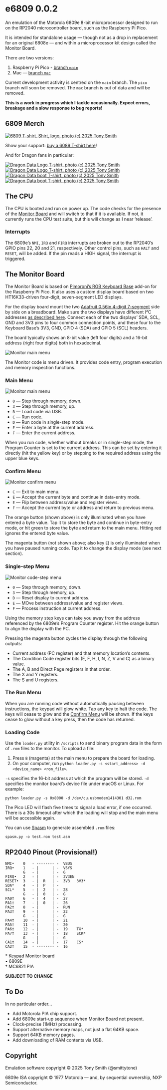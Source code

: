 # e6809 0.0.2

An emulation of the Motorola 6809e 8-bit microprocessor designed to run on the RP2040 microcontroller board, such as the Raspberry Pi Pico.

It is intended for standalone usage — though not as a drop in replacement for an original 6808e — and within a microprocessor kit design called the Monitor Board.

There are two versions:

1. Raspberry Pi Pico - [branch `main`](https://github.com/smittytone/e6809/tree/main)
1. Mac — [branch `mac`](https://github.com/smittytone/e6809/tree/mac)

Current development activity is centred on the `main` branch. The `pico` branch will soon be removed. The `mac` branch is out of data and will be removed.

**This is a work in progress which I tackle occasionally. Expect errors, breakage and a slow response to bug reports!**

## 6809 Merch

[![6809 T-shirt. Shirt, logo, photo (c) 2025 Tony Smith](./images/6809.webp)](https://www.redbubble.com/i/t-shirt/6809-microprocessor-by-squinter-mac/85380308.IJ6L0)

Show your support: [buy a 6089 T-shirt here](https://www.redbubble.com/i/t-shirt/6809-microprocessor-by-squinter-mac/85380308.IJ6L0)!

And for Dragon fans in particular:

[![Dragon Data Logo T-shirt. photo (c) 2025 Tony Smith](./images/dd1.webp)](https://www.redbubble.com/i/t-shirt/Dragon-Data-Logo-by-squinter-mac/83509782.IJ6L0) [![Dragon Data Logo T-shirt. photo (c) 2025 Tony Smith](./images/dd2.webp)](https://www.redbubble.com/i/t-shirt/Dragon-Data-Logo-Slim-by-squinter-mac/83509973.IJ6L0) [![Dragon Data boot T-shirt. photo (c) 2025 Tony Smith](./images/dd3.webp)](https://www.redbubble.com/i/t-shirt/Dragon-Boot-Message-Reverse-Video-by-squinter-mac/46847689.IJ6L0) [![Dragon Data boot T-shirt. photo (c) 2025 Tony Smith](./images/dd4.webp)](https://www.redbubble.com/i/t-shirt/Dragon-Boot-Message-by-squinter-mac/46847619.1482B)

## The CPU

The CPU is booted and run on power up. The code checks for the presence of the [Monitor Board](#the-monitor-board) and will switch to that if it is available. If not, it currently runs the CPU test suite, but this will change as I near ‘release’.

### Interrupts

The 6809e’s `NMI`, `IRQ` and `FIRQ` interrupts are broken out to the RP2040’s GPIO pins 22, 20 and 21, respectively. Other control pins, such as `HALT` and `RESET`, will be added. If the pin reads a HIGH signal, the interrupt is triggered.

## The Monitor Board

The Monitor Board is based on [Pimoroni’s RGB Keyboard Base](https://shop.pimoroni.com/products/pico-rgb-keypad-base) add-on for the Raspberry Pi Pico. It also uses a custom display board based on two HT16K33-driven four-digit, seven-segment LED displays.

For the display board mount the two [Adafruit 0.56in 4-digit 7-segment](https://www.adafruit.com/product/880) side by side on a breadboard. Make sure the two displays have different I&sup2;C addresses [as described here](https://learn.adafruit.com/adafruit-led-backpack/0-dot-56-seven-segment-backpack-assembly). Connect each of the two displays’ SDA, SCL, GND and 3V3 pins to four common connection points, and these four to the Keyboard Base’s 3V3, GND, GPIO 4 (SDA) and GPIO 5 (SCL) headers.

The board typically shows an 8-bit value (left four digits) and a 16-bit address (right four digits) both in hexadecimal.

![Monitor main menu](./images/display-board.webp)

The Monitor code is menu driven. It provides code entry, program execution and memory inspection functions.

### Main Menu

![Monitor main menu](./images/monitor_main.png)

* `0` — Step through memory, down.
* `3` — Step through memory, up.
* `B` — Load code via USB.
* `C` — Run code.
* `D` — Run code in single-step mode.
* `E` — Enter a byte at the current address.
* `F` — Enter the current address.

When you run code, whether without breaks or in single-step mode, the Program Counter is set to the current address. This can be set by entering it directly (hit the yellow key) or by stepping to the required address using the upper blue keys.

### Confirm Menu

![Monitor confirm menu](./images/monitor_confirm_data.png)

* `C` — Exit to main menu.
* `E` — Accept the current byte and continue in data-entry mode.
* `E` — Flip between address/value and register views.
* `F` — Accept the current byte or address and return to previous menu.

The orange button (shown above) is only illuminated when you have entered a byte value. Tap it to store the byte and continue in byte-entry mode, or hit green to store the byte and return to the main menu. Hitting red ignores the entered byte value.

The magenta button (not shown above; also key `E`) is only illuminated when you have paused running code. Tap it to change the display mode (see next section).

### Single-step Menu

![Monitor code-step menu](./images/monitor_step.png)

* `0` — Step through memory, down.
* `3` — Step through memory, up.
* `D` — Reset display to current address.
* `E` — MOve between address/value and register views.
* `F` — Process instruction at current address.

Using the memory step keys can take you away from the address referenced by the 6809e’s Program Counter register. Hit the orange button to align the display with the PC.

Pressing the magenta button cycles the display through the following outputs:

* Current address (PC register) and that memory location’s contents.
* The Condition Code register bits (E, F, H, I, N, Z, V and C) as a binary value.
* The A, B and Direct Page registers in that order.
* The X and Y registers.
* The S and U registers.

### The Run Menu

When you are running code without automatically pausing between instructions, the keypad will glow white. Tap any key to halt the code. The keys will cease to glow and the [Confirm Menu](#confirm-menu) will be shown. If the keys cease to glow without a key press, then the code has returned.

### Loading Code

Use the `loader.py` utility in `/scripts` to send binary program data in the form of `.rom` files to the monitor. To upload a file:

1. Press `B` (magenta) at the main menu to prepare the board for loading.
2. On your computer, run `python loader.py -s <start_address> -d <device_name> <rom_file>`.

`-s` specifies the 16-bit address at which the program will be stored. `-d` specifies the monitor board’s device file under macOS or Linux. For example:

```shell
python loader.py -s 0x8000 -d /dev/cu.usbmodem1414301 d32.rom
```

The Pico LED will flash five times to signal a load error, if one occurred. There is a 30s timeout after which the loading will stop and the main menu will be accessible again.

You can use [Spasm](https://github.com/smittytone/Spasm) to generate assembled `.rom` files:

```shell
spasm.py -o test.rom test.asm
```

## RP2040 Pinout (Provisional!)

```
NMI•    0   - -------- -  VBUS
IRQ•    1   - |      | -  VSYS
        G   - |      | -  G
FIRQ•   2   - |      | -  3V3EN
RESET•  3   - |  R   | -  3V3   3V3*
SDA*    4   - |  P   | -  
SCL*    5   - |  2   | -  28
        G   - |  0   | -  G
PA0†    6   - |  4   | -  27
PA1†    7   - |  0   | -  26
PA2†    8   - |      | -  RUN
PA3†    9   - |      | -  22
        G   - |      | -  G
PA4†    10  - |      | -  21
PA5†    11  - |      | -  20
PA6†    12  - |      | -  19    TX*
PA7†    13  - |      | -  18    SCK*
        G   - |      | -  G
CA1†    14  - |      | -  17    CS*
CA2†    15  - -------- -  16
```

&#42; Keypad Monitor board<br />
• 6809E<br />
† MC6821 PIA

**SUBJECT TO CHANGE**

## To Do

In no particular order...

* Add Motorola PIA chip support.
* Add 6809e start-up sequence when Monitor Board not present.
* Clock-precise (1MHz) processing.
* Support alternative memory maps, not just a flat 64KB space.
* Support 64KB memory pages.
* Add downloading of RAM contents via USB.

## Copyright

Emulation software copyright &copy; 2025 Tony Smith (@smittytone)

6809e ISA copyright &copy; 1977 Motorola &mdash; and, by sequential ownership, NXP Semiconductor.
